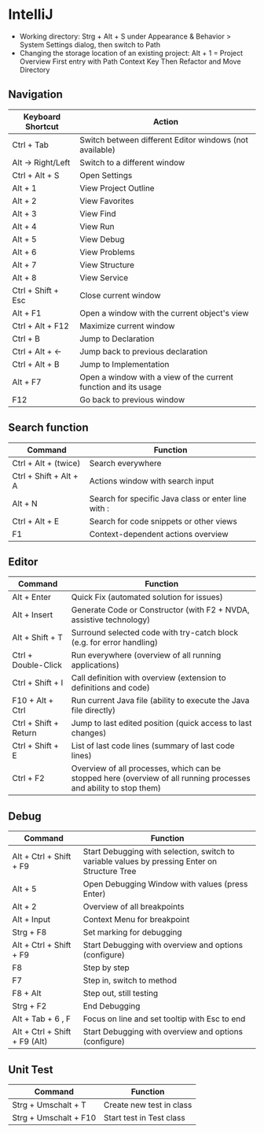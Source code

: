 # IntelliJ

- Working directory:
  Strg + Alt + S under Appearance & Behavior > System Settings dialog, then switch to Path
- Changing the storage location of an existing project:
  Alt + 1 = Project Overview
  First entry with Path Context Key
  Then Refactor and Move Directory

## Navigation

| Keyboard Shortcut  | Action                                                          |
| ------------------ | --------------------------------------------------------------- |
| Ctrl + Tab         | Switch between different Editor windows (not available)         |
| Alt → Right/Left   | Switch to a different window                                    |
| Ctrl + Alt + S     | Open Settings                                                   |
| Alt + 1            | View Project Outline                                            |
| Alt + 2            | View Favorites                                                  |
| Alt + 3            | View Find                                                       |
| Alt + 4            | View Run                                                        |
| Alt + 5            | View Debug                                                      |
| Alt + 6            | View Problems                                                   |
| Alt + 7            | View Structure                                                  |
| Alt + 8            | View Service                                                    |
| Ctrl + Shift + Esc | Close current window                                            |
| Alt + F1           | Open a window with the current object's view                    |
| Ctrl + Alt + F12   | Maximize current window                                         |
| Ctrl + B           | Jump to Declaration                                             |
| Ctrl + Alt + ←     | Jump back to previous declaration                               |
| Ctrl + Alt + B     | Jump to Implementation                                          |
| Alt + F7           | Open a window with a view of the current function and its usage |
| F12                | Go back to previous window                                      |

## Search function

| Command                | Function                                            |
| ---------------------- | --------------------------------------------------- |
| Ctrl + Alt + (twice)   | Search everywhere                                   |
| Ctrl + Shift + Alt + A | Actions window with search input                    |
| Alt + N                | Search for specific Java class or enter line with : |
| Ctrl + Alt + E         | Search for code snippets or other views             |
| F1                     | Context-dependent actions overview                  |

## Editor

| Command               | Function                                                                                                          |
| --------------------- | ----------------------------------------------------------------------------------------------------------------- |
| Alt + Enter           | Quick Fix (automated solution for issues)                                                                         |
| Alt + Insert          | Generate Code or Constructor (with F2 + NVDA, assistive technology)                                               |
| Alt + Shift + T       | Surround selected code with try-catch block (e.g. for error handling)                                             |
| Ctrl + Double-Click   | Run everywhere (overview of all running applications)                                                             |
| Ctrl + Shift + I      | Call definition with overview (extension to definitions and code)                                                 |
| F10 + Alt + Ctrl      | Run current Java file (ability to execute the Java file directly)                                                 |
| Ctrl + Shift + Return | Jump to last edited position (quick access to last changes)                                                       |
| Ctrl + Shift + E      | List of last code lines (summary of last code lines)                                                              |
| Ctrl + F2             | Overview of all processes, which can be stopped here (overview of all running processes and ability to stop them) |

## Debug

| Command                       | Function                                                                                      |
| ----------------------------- | --------------------------------------------------------------------------------------------- |
| Alt + Ctrl + Shift + F9       | Start Debugging with selection, switch to variable values by pressing Enter on Structure Tree |
| Alt + 5                       | Open Debugging Window with values (press Enter)                                               |
| Alt + 2                       | Overview of all breakpoints                                                                   |
| Alt + Input                   | Context Menu for breakpoint                                                                   |
| Strg + F8                     | Set marking for debugging                                                                     |
| Alt + Ctrl + Shift + F9       | Start Debugging with overview and options (configure)                                         |
| F8                            | Step by step                                                                                  |
| F7                            | Step in, switch to method                                                                     |
| F8 + Alt                      | Step out, still testing                                                                       |
| Strg + F2                     | End Debugging                                                                                 |
| Alt + Tab + 6 , F             | Focus on line and set tooltip with Esc to end                                                 |
| Alt + Ctrl + Shift + F9 (Alt) | Start Debugging with overview and options (configure)                                         |

## Unit Test

| Command               | Function                 |
| --------------------- | ------------------------ |
| Strg + Umschalt + T   | Create new test in class |
| Strg + Umschalt + F10 | Start test in Test class |
